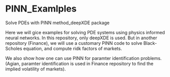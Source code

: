 # PINN_Examlples
Solve PDEs with PINN method_deepXDE package 


Here we will gice examples for solving PDE systems using physics informed neural networks. In this repository, only deepXDE is used. But in another repository (Finance), we will use a customary PINN code to solve Black-Scholes equation, and compute ridk factors of markets. <br/> 

We also show how one can use PINN for paramter identification problems. (Agian, paramter identification is used in Finance repository to find the implied volatility of markets).

